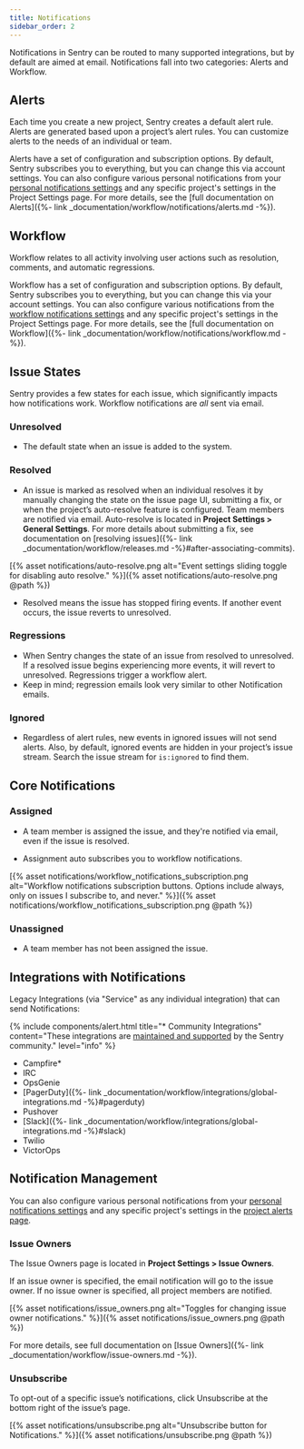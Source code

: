 ```yaml
---
title: Notifications
sidebar_order: 2
---
```


Notifications in Sentry can be routed to many supported integrations, but by default are aimed at email. Notifications fall into two categories: Alerts and Workflow.

## Alerts

Each time you create a new project, Sentry creates a default alert rule. Alerts are generated based upon a project’s alert rules. You can customize alerts to the needs of an individual or team.

Alerts have a set of configuration and subscription options. By default, Sentry subscribes you to everything, but you can change this via account settings. You can also configure various personal notifications from your [personal notifications settings](https://sentry.io/settings/account/notifications) and any specific project's settings in the Project Settings page. For more details, see the [full documentation on Alerts]({%- link _documentation/workflow/notifications/alerts.md -%}).

## Workflow

Workflow relates to all activity involving user actions such as resolution, comments, and automatic regressions.

Workflow has a set of configuration and subscription options. By default, Sentry subscribes you to everything, but you can change this via your account settings. You can also configure various notifications from the [workflow notifications settings](https://sentry.io/settings/account/notifications/workflow/) and any specific project's settings in the Project Settings page. For more details, see the [full documentation on Workflow]({%- link _documentation/workflow/notifications/workflow.md -%}).

## Issue States

Sentry provides a few states for each issue, which significantly impacts how notifications work. Workflow notifications are _all_ sent via email.

### Unresolved

- The default state when an issue is added to the system.

### Resolved

- An issue is marked as resolved when an individual resolves it by manually changing the state on the issue page UI, submitting a fix, or when the project’s auto-resolve feature is configured. Team members are notified via email. Auto-resolve is located in **Project Settings > General Settings**. For more details about submitting a fix, see documentation on [resolving issues]({%- link _documentation/workflow/releases.md -%}#after-associating-commits).

[{% asset notifications/auto-resolve.png alt="Event settings sliding toggle for disabling auto resolve." %}]({% asset notifications/auto-resolve.png @path %})

- Resolved means the issue has stopped firing events. If another event occurs, the issue reverts to unresolved.

### Regressions

- When Sentry changes the state of an issue from resolved to unresolved. If a resolved issue begins experiencing more events, it will revert to unresolved. Regressions trigger a workflow alert.
- Keep in mind; regression emails look very similar to other Notification emails.

### Ignored

- Regardless of alert rules, new events in ignored issues will not send alerts. Also, by default, ignored events are hidden in your project’s issue stream. Search the issue stream for `is:ignored` to find them.

## Core Notifications

### Assigned

- A team member is assigned the issue, and they're notified via email, even if the issue is resolved.

- Assignment auto subscribes you to workflow notifications.

[{% asset notifications/workflow_notifications_subscription.png alt="Workflow notifications subscription buttons. Options include always, only on issues I subscribe to, and never." %}]({% asset notifications/workflow_notifications_subscription.png @path %})

### Unassigned

- A team member has not been assigned the issue.

## Integrations with Notifications

Legacy Integrations (via "Service" as any individual integration) that can send Notifications:

{% include components/alert.html
  title="* Community Integrations"
  content="These integrations are [maintained and supported](https://forum.sentry.io) by the Sentry community."
  level="info"
%}

- Campfire*
- IRC
- OpsGenie
- [PagerDuty]({%- link _documentation/workflow/integrations/global-integrations.md -%}#pagerduty)
- Pushover
- [Slack]({%- link _documentation/workflow/integrations/global-integrations.md -%}#slack)
- Twilio
- VictorOps

## Notification Management

You can also configure various personal notifications from your [personal notifications settings](https://sentry.io/settings/account/notifications) and any specific project's settings in the [project alerts page](https://sentry.io/settings/account/notifications/alerts/).

### Issue Owners

The Issue Owners page is located in **Project Settings > Issue Owners**.

If an issue owner is specified, the email notification will go to the issue owner. If no issue owner is specified, all project members are notified.

[{% asset notifications/issue_owners.png alt="Toggles for changing issue owner notifications." %}]({% asset notifications/issue_owners.png @path %})

For more details, see full documentation on [Issue Owners]({%- link _documentation/workflow/issue-owners.md -%}).

### Unsubscribe

To opt-out of a specific issue’s notifications, click Unsubscribe at the bottom right of the issue’s page.

[{% asset notifications/unsubscribe.png alt="Unsubscribe button for Notifications." %}]({% asset notifications/unsubscribe.png @path %})
